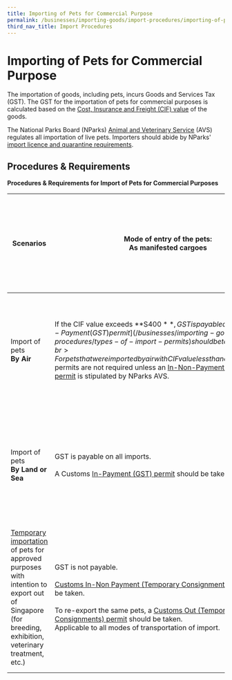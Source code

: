 ```yaml
---
title: Importing of Pets for Commercial Purpose
permalink: /businesses/importing-goods/import-procedures/importing-of-pets-for-commercial-purpose
third_nav_title: Import Procedures
---
```


# Importing of Pets for Commercial Purpose

The importation of goods, including pets, incurs Goods and Services Tax (GST). The GST for the importation of pets for commercial purposes is calculated based on the  [Cost, Insurance and Freight (CIF) value](/businesses/importing-goods/importing-dutiable-motor-vehicles/establishing-the-customs-value) of the goods.

The National Parks Board (NParks)  [Animal and Veterinary Service](https://www.nparks.gov.sg/avs)  (AVS) regulates all importation of live pets. Importers should abide by NParks'  [import licence and quarantine requirements](https://www.nparks.gov.sg/avs/pets/bringing-animals-into-singapore-and-exporting/bringing-in-and-transshipping-dogs-and-cats/general-information).

## Procedures & Requirements
**Procedures & Requirements for Import of Pets for Commercial Purposes**

| **Scenarios**  | **Mode of entry of the pets**: <br>As manifested cargoes  | **Mode of entry of the pets**: <br> As part of importer’s accompanied personal baggage (both hand-carried and checked-in) |  **Remarks** |  
|---|---|---|---|  
| Import of pets <br> **By Air**  |   If the CIF value exceeds  **S$400**, GST is payable amd a  [Customs In-Payment (GST) permit](/businesses/importing-goods/import-procedures/types-of-import-permits)  should be taken.  <br><br>    For pets that were imported by air with CIF value less than or equal to to S$400, permits are not required unless an  [In-Non-Payment (GST Relief) permit](/businesses/importing-goods/import-procedures/types-of-import-permits) is stipulated by NParks AVS. |  GST is payable on all imports.  <br><br>  [Customs In-Payment (GST) permit](/businesses/importing-goods/import-procedures/types-of-import-permits)  should be taken. |  For all imports where GST is payable, the CIF value (if applicable) should be included when computing the total value of the import. <br><br> The importer should apply for the necessary licences from NParks AVS in advance and apply for the relevant Customs permit (before the removal of the pets from NParks AVS Changi Animal and Plant Quarantine Station (CAPQ), Tuas Checkpoint or any other Customs checkpoints).  |  
|  Import of pets <br> **By Land or Sea**  |  GST is payable on all imports. <br><br> A Customs  [In-Payment (GST) permit](/businesses/importing-goods/import-procedures/types-of-import-permits)  should be taken.  |  GST is payable on all imports.  <br><br>  [Customs In-Payment (GST) permit](/businesses/importing-goods/import-procedures/types-of-import-permits)  should be taken. |  For all imports where GST is payable, the CIF value (if applicable) should be included when computing the total value of the import. <br><br> The importer should apply for the necessary licences from NParks AVS in advance and apply for the relevant Customs permit (before the removal of the pets from NParks AVS Changi Animal and Plant Quarantine Station (CAPQ), Tuas Checkpoint or any other Customs checkpoints).  |  
| [Temporary importation](/businesses/importing-goods/temporary-import-scheme) of pets for approved purposes with intention to export out of Singapore <br> (for breeding, exhibition, veterinary treatment, etc.)  |   GST is not payable.  <br><br> [Customs In-Non Payment (Temporary Consignments) permit](/businesses/importing-goods/import-procedures/types-of-import-permits) should be taken.  <br><br> To re-export the same pets, a [Customs Out (Temporary Consignments) permit](/businesses/exporting-goods/export-procedures/types-of-permits) should be taken. <br> Applicable to all modes of transportation of import. |   | The importer should seek prior approval from NParks AVS for temporary import of the commercial pets. <br><br>  The importer/appointed freight forwarding agent is required to submit the following information via email to [customs_documentation@customs.gov.sg](mailto:customs_documentation@customs.gov.sg): <br>  Purpose of importatio <br> Value of the pets <br> Mode of transportation of import <br> Duration of the temporary importation period <br><br> The maximum period of temporary importation is 6 months, after which the pets must be re-exported. |  

